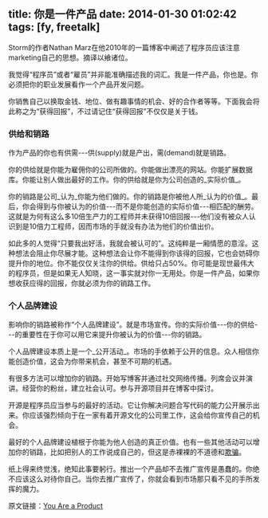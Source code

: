 title: 你是一件产品
date: 2014-01-30 01:02:42
tags: [fy, freetalk]
---

Storm的作者Nathan Marz在他2010年的一篇博客中阐述了程序员应该注意marketing自己的思想。摘译以飨诸位。

我觉得“程序员”或者“雇员”并非能准确描述我的词汇。我是一件产品，你也是。你必须把你的职业发展看作一个产品开发问题。

你销售自己以换取金钱、地位、做有趣事情的机会、好的合作者等等。下面我会将此称之为“获得回报”，不过请记住“获得回报”不仅仅是关于钱。

### 供给和销路

作为产品的你也有供需---供(supply)就是产出，需(demand)就是销路。

你的供给就是你能为雇佣你的公司所做的。你能做出漂亮的网站。你能扩展数据库。你能让别人做出最好的工作。你的供给就是你为公司创造的_实际价值_。

你的销路是公司_认为_你能为他们做的。你的销路是你被他人所_认为的价值_。最后，你会得到与你被认为的价值---而不是你能创造的实际价值---相匹配的酬劳。这就是为何有这么多10倍生产力的工程师并未获得10倍回报---他们没有被众人认识到是10倍力工程师，因而市场的手就没有办法为他们的价值出价。

如此多的人觉得“只要我出好活，我就会被认可的”。这纯粹是一厢情愿的意淫。这种想法会阻止你尽展才能。这种想法会让你不能得到你该得的回报，它也会妨碍你提升你的地位。你不能仅仅关注你的供给。供给只占50%。你可能是现世最伟大的程序员，但是如果无人知晓，这一事实就对你一无用处。你是一件产品，如果你想收获应得的回报，你就必须为你的销路工作。

### 个人品牌建设

影响你的销路被称作“个人品牌建设”。就是市场宣传。你的实际价值---你的供给---的重要性在于你可以用它来提升你被认为的价值---你的销路。

个人品牌建设本质上是一个_公开活动_。市场的手依赖于公开的信息。众人相信你能创造价值，这会为你带来机会，甚至不可期的机遇。

有很多方法可以增加你的销路。开始写博客并通过社交网络传播。列席会议并演讲。经营你的粉丝，建立社会认可。参与开源项目并在博客中探讨。

开源是程序员应当参与的最好的活动。它让你解决问题合写代码的能力公开展示出来。你应该强烈倾向于在一家有着开源文化的公司里工作，这会给你宣传自己的机会。

最好的个人品牌建设植根于你能为他人创造的真正价值。也有一些其他活动可以增加你的销路，比如把别人的工作说成自己的，但这是赤裸裸的不道德和[欺骗](http://www.chinadaily.com.cn/english/doc/2005-02/25/content_419336.htm)。

纸上得来终觉浅，绝知此事要躬行。推出一个产品却不去推广宣传是愚蠢的。你绝不应该这么对待你自己。当你去推广宣传了，你就会看到市场那只看不见的手所发挥的魔力。

原文链接：[You Are a Product](http://nathanmarz.com/blog/you-are-a-product.html)
